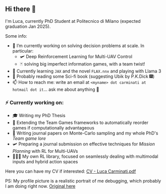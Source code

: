 ## Hi there 👋
I'm Luca, currently PhD Student at Politecnico di Milano (expected graduation Jan 2025).

Some info:
- 🔭 I’m currently working on solving decision problems at scale. In particular:
  - 🛩️ Deep Reinforcement Learning for Multi-UAV Control
  - 🃏 solving big imperfect information games, with a team twist!
- 🌱 Currently learning `JAX` and the novel `FLAX.nnx` and playing with Llama 3
- 📕 Probably reading some Sci-fi book (suggesting Ubik by P.K.Dick 🎆)
- 📫 How to reach me: write an email at `<myname> dot carminati at hotmail dot it`... ask me about anything 🤗

### ⚡ Currently working on:
- 🎓 Writing my PhD Thesis
- 🧪 Extending the Team Games frameworks to automatically reorder games if computationally advantageous
- 📖 Writing journal papers on Monte-Carlo sampling and my whole PhD's _Team game lore_
- 🛩️ Preparing a journal submission on effective techniques for _Mission Planning_ with RL for Multi-UAVs
- 👨🏻‍💻 My own RL library, focused on seamlessly dealing with multimodal inputs and hybrid action spaces
 
Here you can have my CV if interested: [CV - Luca Carminati.pdf](https://github.com/user-attachments/files/16575942/CV.-.Luca.Carminati.pdf)

PS: My profile picture is a realistic portrait of me debugging, which probably I am doing right now. [Original here](https://harvardartmuseums.org/collections/object/228385)
